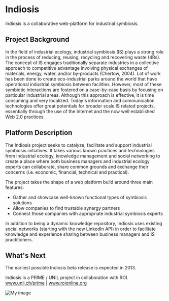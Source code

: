 Indiosis
========

Indiosis is a collaborative web-platform for industrial symbiosis.


Project Background
------------------

In the field of industrial ecology, industrial symbiosis (IS) plays a strong role in the process of reducing, reusing, recycling and recovering waste (4Rs). The concept of IS engages traditionally separate industries in a collective approach to competitive advantage involving physical exchanges of materials, energy, water, and/or by-products (Chertow, 2004). Lot of work has been done to create eco-industrial parks around the world that have operational industrial symbiosis between facilities. However, most of these symbiotic interactions are fostered on a case-by-case basis by focusing on particular industrial areas. Although this approach is effective, it is time consuming and very localized. Today's information and communication technologies offer great potentials for broader scale IS related projects, essentially through the use of the Internet and the now well established Web 2.0 practices.


Platform Description
--------------------

The Indiosis project seeks to catalyze, facilitate and support industrial symbiosis initiatives. It takes various known practices and technologies from industrial ecology, knowledge management and social networking to create a place where both business managers and industrial ecology experts can collaborate, share common grounds and exchange their concerns (i.e. economic, financial, technical and practical).

The project takes the shape of a web platform build around three main features:

+ Gather and showcase well-known functional types of symbiosis solutions
+ Allow companies to find trustable synergy partners
+ Connect those companies with appropriate industrial symbiosis experts

In addition to being a dynamic knowledge repository, Indiosis uses existing social networks (starting with the new LinkedIn API) in order to facilitate knowledge and experience sharing between business managers and IS practitioners.


What's Next
-----------

The earliest possible Indiosis beta release is expected in 2013.

Indiosis is a PRIME / UNIL project in collaboration with ROI.
www.unil.ch/prime | www.roionline.org

![My image](http://www2.unil.ch/indiosis/indiosis_logo.png)